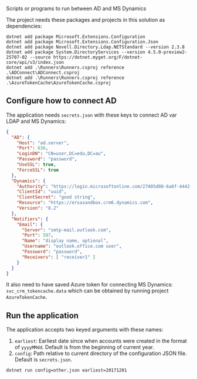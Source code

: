 Scripts or programs to run between AD and MS Dynamics

The project needs these packages and projects in this solution as dependencies:

```shell
dotnet add package Microsoft.Extensions.Configuration
dotnet add package Microsoft.Extensions.Configuration.Json
dotnet add package Novell.Directory.Ldap.NETStandard --version 2.3.8
dotnet add package System.DirectoryServices --version 4.5.0-preview2-25707-02 --source https://dotnet.myget.org/F/dotnet-core/api/v3/index.json
dotnet add .\Runners\Runners.csproj reference .\ADConnect\ADConnect.csproj
dotnet add .\Runners\Runners.csproj reference .\AzureTokenCache\AzureTokenCache.csproj
```

## Configure how to connect AD
The application needs `secrets.json` with these keys to connect AD var LDAP and MS Dynamics:

```json
{
  "AD": {
    "Host": "ad.server",
    "Port": 636,
    "LoginDN": "CN=user,DC=edu,DC=au",
    "Password": "password",
    "UseSSL": true,
    "ForceSSL": true
  },
  "Dynamics": {
    "Authority": "https://login.microsoftonline.com/27405d08-6a6f-4442-8954-ab68b0574cd0",
    "ClientId": "uuid",
    "ClientSecret": "good string",
    "Resource": "https://ersasandbox.crm6.dynamics.com",
    "Version": "8.2"
  },
  "Notifiers": {
    "Email": {
      "Server": "smtp-mail.outlook.com",
      "Port": 587,
      "Name": "display name, optional",
      "Username": "outlook.office.com user",
      "Password": "password",
      "Receivers": [ "receiver1" ]
    }
  }
}

```

It also need to have saved Azure token for connecting MS Dynamics: `svc_crm_tokencache.data` which can be obtained
by running project `AzureTokenCache`.

## Run the application
The application accepts two keyed arguments with these names:

1. `earliest`: Earliest date since when accounts were created in the format of `yyyyMMdd`. Default is from the beginning of current year.
1. `config`: Path relative to current directory of the configuration JSON file. Default is `secrets.json`.

`dotnet run config=other.json earliest=20171201`